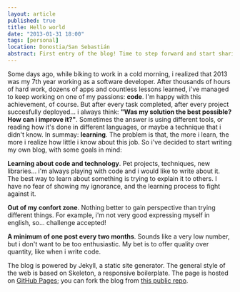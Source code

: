 ```yaml
---
layout: article
published: true
title: Hello world
date: "2013-01-31 18:00"
tags: [personal]
location: Donostia/San Sebastián
abstract: First entry of the blog! Time to step forward and start sharing ideas, pet projects, techniques... 
---
```


Some days ago, while biking to work in a cold morning, i realized that 2013 was my 7th year working as a software developer. After thousands of hours of hard work, dozens of apps and countless lessons learned, i've managed to keep working on one of my passions: **code**. I'm happy with this achievement, of course. But after every task completed, after every project succesfully deployed... i always think: **"Was my solution the best possible? How can i improve it?"**. Sometimes the answer is using different tools, or reading how it's done in different languages, or maybe a technique that i didn't know. In summay: **learning**. The problem is that, the more i learn, the more i realize how little i know about this job. So i've decided to start writing my own blog, with some goals in mind:

**Learning about code and technology**. Pet projects, techniques, new libraries... i'm always playing with code and i would like to write about it. The best way to learn about something is trying to explain it to others. I have no fear of showing my ignorance, and the learning process to fight against it.

**Out of my confort zone**. Nothing better to gain perspective than trying different things. For example, i'm not very good expressing myself in english, so... challenge accepted!

**A minimum of one post every two months**. Sounds like a very low number, but i don't want to be too enthusiastic. My bet is to offer quality over quantity, like when i write code.

The blog is powered by Jekyll, a static site generator. The general style of the web is based on Skeleton, a responsive boilerplate. The page is hosted on [GitHub Pages][github_pages]; you can fork the blog from [this public repo][public_repo].

[github_pages]: http://pages.github.com
[public_repo]: https://github.com/rmhdev/rmhdev.github.com
